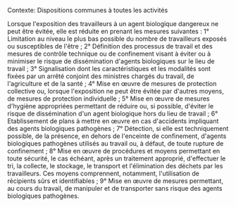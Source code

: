 Contexte: Dispositions communes à toutes les activités

Lorsque l'exposition des travailleurs à un agent biologique dangereux ne peut être évitée, elle est réduite en prenant les mesures suivantes : 1° Limitation au niveau le plus bas possible du nombre de travailleurs exposés ou susceptibles de l'être ; 2° Définition des processus de travail et des mesures de contrôle technique ou de confinement visant à éviter ou à minimiser le risque de dissémination d'agents biologiques sur le lieu de travail ; 3° Signalisation dont les caractéristiques et les modalités sont fixées par un arrêté conjoint des ministres chargés du travail, de l'agriculture et de la santé ; 4° Mise en œuvre de mesures de protection collective ou, lorsque l'exposition ne peut être évitée par d'autres moyens, de mesures de protection individuelle ; 5° Mise en œuvre de mesures d'hygiène appropriées permettant de réduire ou, si possible, d'éviter le risque de dissémination d'un agent biologique hors du lieu de travail ; 6° Etablissement de plans à mettre en œuvre en cas d'accidents impliquant des agents biologiques pathogènes ; 7° Détection, si elle est techniquement possible, de la présence, en dehors de l'enceinte de confinement, d'agents biologiques pathogènes utilisés au travail ou, à défaut, de toute rupture de confinement ; 8° Mise en œuvre de procédures et moyens permettant en toute sécurité, le cas échéant, après un traitement approprié, d'effectuer le tri, la collecte, le stockage, le transport et l'élimination des déchets par les travailleurs. Ces moyens comprennent, notamment, l'utilisation de récipients sûrs et identifiables ; 9° Mise en œuvre de mesures permettant, au cours du travail, de manipuler et de transporter sans risque des agents biologiques pathogènes.